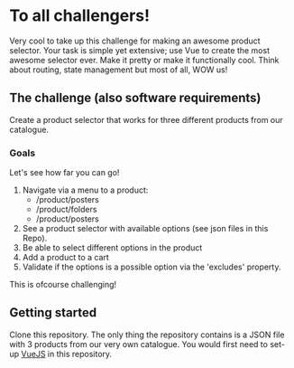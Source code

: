 # To all challengers!
Very cool to take up this challenge for making an awesome product selector. Your task is simple yet extensive; use Vue to create the most awesome selector ever. Make it pretty or make it functionally cool. Think about routing, state management but most of all, WOW us!

## The challenge (also software requirements)
Create a product selector that works for three different products from our catalogue.

### Goals
Let's see how far you can go!

1. Navigate via a menu to a product:
    - /product/posters
    - /product/folders
    - /product/posters
2. See a product selector with available options (see json files in this Repo).
3. Be able to select different options in the product
4. Add a product to a cart
5. Validate if the options is a possible option via the 'excludes' property.

This is ofcourse challenging!

## Getting started
Clone this repository. The only thing the repository contains is a JSON file with 3 products from our very own catalogue. You would first need to set-up [VueJS](https://vuejs.org/v2/guide/installation.html) in this repository.
